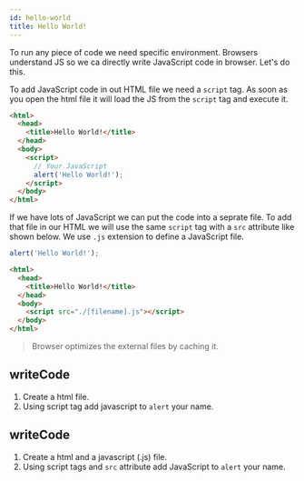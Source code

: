```yaml
---
id: hello-world
title: Hello World!
---
```


To run any piece of code we need specific environment. Browsers understand JS so we ca directly write JavaScript code in browser. Let's do this.

To add JavaScript code in out HTML file we need a `script` tag. As soon as you open the html file it will load the JS from the `script` tag and execute it.

```html
<html>
  <head>
    <title>Hello World!</title>
  </head>
  <body>
    <script>
      // Your JavaScript
      alert('Hello World!');
    </script>
  </body>
</html>
```

If we have lots of JavaScript we can put the code into a seprate file. To add that file in our HTML we will use the same `script` tag with a `src` attribute like shown below. We use `.js` extension to define a JavaScript file.

```js
alert('Hello World!');
```

```html
<html>
  <head>
    <title>Hello World!</title>
  </head>
  <body>
    <script src="./[filename].js"></script>
  </body>
</html>
```

> Browser optimizes the external files by caching it.

## writeCode

1. Create a html file.
2. Using script tag add javascript to `alert` your name.

## writeCode

1. Create a html and a javascript (.js) file.
2. Using script tags and `src` attribute add JavaScript to `alert` your name.

